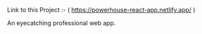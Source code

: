 Link to this Project :- ( https://powerhouse-react-app.netlify.app/ )

An eyecatching professional web app.
